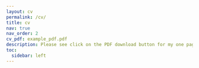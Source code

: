 ```yaml
---
layout: cv
permalink: /cv/
title: cv
nav: true
nav_order: 2
cv_pdf: example_pdf.pdf
description: Please see click on the PDF download button for my one page resume.
toc:
  sidebar: left
---
```

